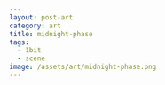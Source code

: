 ```yaml
---
layout: post-art
category: art
title: midnight-phase
tags:
  - 1bit
  - scene
image: /assets/art/midnight-phase.png
---
```

